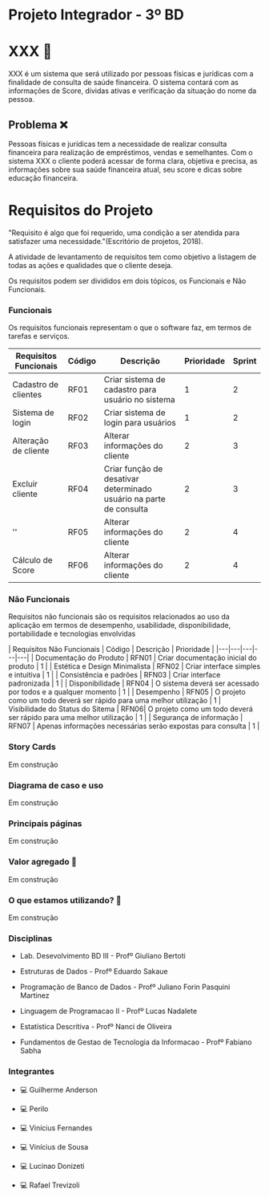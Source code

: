 
  

# Projeto Integrador - 3º BD
  

  

#  XXX :pineapple:

  

  

  

XXX é um sistema que será utilizado por pessoas físicas e jurídicas com a finalidade de consulta de saúde financeira. O sistema contará com as informações de Score, dívidas ativas e verificação da situação do nome da pessoa.

  

  

##  Problema :x:

  

  

  

Pessoas físicas e jurídicas tem a necessidade de realizar consulta financeira para realização de empréstimos, vendas e semelhantes. Com o sistema XXX o cliente poderá acessar de forma clara, objetiva e precisa, as informações sobre sua saúde financeira atual, seu score e dicas sobre educação financeira.

  

  

# Requisitos do Projeto

  

  

  

"Requisito é algo que foi requerido, uma condição a ser atendida para satisfazer uma necessidade."(Escritório de projetos, 2018).<br>

  

  

A atividade de levantamento de requisitos tem como objetivo a listagem de todas as ações e qualidades que o cliente deseja.<br>

  

  

Os requisitos podem ser divididos em dois tópicos, os Funcionais e Não Funcionais.


 ### Funcionais
Os requisitos funcionais representam o que o software faz, em termos de tarefas e serviços.<br>

| Requisitos Funcionais | Código | Descrição | Prioridade | Sprint |
|---|---|---|---|---|
| Cadastro de clientes | RF01 | Criar sistema de cadastro para usuário no sistema | 1 | 2 |
| Sistema de login | RF02 | Criar sistema de login para usuários | 1 | 2 |
| Alteração de cliente | RF03 | Alterar informações do cliente | 2 | 3 |
| Excluir cliente | RF04 | Criar função de desativar determinado usuário na parte de consulta | 2 | 3 |
| '' | RF05 | Alterar informações do cliente | 2 | 4 |
| Cálculo de Score | RF06 | Alterar informações do cliente | 2 | 4 |


 ### Não Funcionais

Requisitos não funcionais são os requisitos relacionados ao uso da aplicação em termos de desempenho, usabilidade, disponibilidade, portabilidade e tecnologias envolvidas

| Requisitos Não Funcionais | Código | Descrição | Prioridade |
|---|---|---|---|---|
| Documentação do Produto | RFN01 | Criar documentação inicial do produto | 1 |
| Estética e Design Minimalista | RFN02 | Criar interface simples e intuitiva | 1 | 
| Consistência e padrões | RFN03 | Criar interface padronizada | 1 |
| Disponibilidade | RFN04 | O sistema deverá ser acessado por todos e a qualquer momento | 1 |
| Desempenho | RFN05 | O projeto como um todo deverá ser rápido para uma melhor utilização | 1 
| Visibilidade do Status do Sitema | RFN06| O projeto como um todo deverá ser rápido para uma melhor utilização | 1 |
| Segurança de informação | RFN07 | Apenas informações necessárias serão expostas para consulta | 1 |


### Story Cards

 Em construção

### Diagrama de caso e uso

Em construção

### Principais páginas

Em construção
  

### Valor agregado 💸

  
Em construção



### O que estamos utilizando? :thinking:

  

Em construção

  


### Disciplinas

  

  

- Lab. Desevolvimento BD III - Profº Giuliano Bertoti <br>

  
  
  

- Estruturas de Dados - Profº Eduardo Sakaue <br>

  

  

- Programação de Banco de Dados - Profº Juliano Forin Pasquini Martinez <br>

  

  

- Linguagem de Programacao II - Profº Lucas Nadalete <br>

  

  

- Estatística Descritiva - Profº Nanci de Oliveira <br>

  

  

- Fundamentos de Gestao de Tecnologia da Informacao - Profº Fabiano Sabha <br>

  

### Integrantes


 - :computer: Guilherme Anderson <br>


 - :computer: Perilo <br>


 - :computer: Vinícius Fernandes<br>


 - :computer: Vinícius de Sousa<br>

 
 - :computer: Lucinao Donizeti<br>

  
 - :computer: Rafael Trevizoli<br>